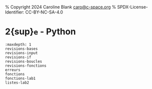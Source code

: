 % Copyright 2024 Caroline Blank <caro@c-space.org>
% SPDX-License-Identifier: CC-BY-NC-SA-4.0

# 2{sup}`e` - Python

```{toctree}
:maxdepth: 1
revisions-bases
revisions-input
revisions-if
revisions-boucles
revisions-fonctions
erreurs
fonctions
fonctions-lab1
listes-lab2
```
